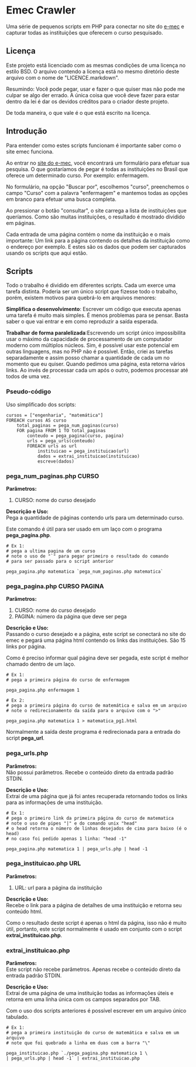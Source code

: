 # Emec Crawler #

Uma série de pequenos scripts em PHP para conectar no site do 
[e-mec](http://emec.mec.gov.br/ "site do e-mec") e capturar
todas as instituições que oferecem o curso pesquisado.

## Licença ##
Este projeto está licenciado com as mesmas condições de uma licença no estilo BSD.
O arquivo contendo a licença está no mesmo diretório deste arquivo com o nome
de "LICENCE.markdown".

Resumindo: Você pode pegar, usar e fazer o que quiser mas não pode me culpar se
algo der errado. A única coisa que você deve fazer para estar dentro da lei é 
dar os devidos créditos para o criador deste projeto.

De toda maneira, o que vale é o que está escrito na licença.

## Introdução ##

Para entender como estes scripts funcionam é importante saber como o site emec
funciona.

Ao entrar no [site do e-mec](http://emec.mec.gov.br/ "site do e-mec"), 
você encontrará um formulário para efetuar sua pesquisa.
O que gostaríamos de pegar é todas as instituições no Brasil que oferece um 
determinado curso. Por exemplo: enfermagem.

No formulário, na opção "Buscar por", escolhemos "curso", preenchemos o campo
"Curso" com a palavra "enfermagem" e mantemos todas as opções em branco para 
efetuar uma busca completa.

Ao pressionar o botão "consultar", o site carrega a lista de instituições
que queríamos. Como são muitas instituições, o resultado é mostrado dividido 
em páginas.

Cada entrada de uma página contém o nome da instituição e o mais importante: Um
link para a página contendo os detalhes da instituição como o endereço por exemplo.
E estes são os dados que podem ser capturados usando os scripts que aqui estão.


## Scripts ##

Todo o trabalho é dividido em diferentes scripts. Cada um exerce uma tarefa 
distinta. Poderia ser um único script que fizesse todo o trabalho, porém, 
existem motivos para quebrá-lo em arquivos menores:

__Simplifica o desenvolvimento__: Escrever um código que executa apenas uma tarefa
é muito mais simples. É menos problemas para se pensar. Basta saber o
que vai entrar e em como reproduzir a saída esperada.

__Trabalhar de forma paralelizada__:Escrevendo um script único
impossibilita usar o máximo da capacidade de processamento de um computador moderno
com múltiplos núcleos. Sim, é possível usar este potencial em outras linguagens, 
mas no PHP não é possível. Então, criei as tarefas separadamente e assim posso
chamar a quantidade de cada um no momento que eu quiser. Quando pedimos uma página,
esta retorna vários links. Ao invés de processar cada um após o outro, podemos
processar até todos de uma vez.

### Pseudo-código ###

Uso simplificado dos scripts:

    cursos = ["engenharia", "matemática"]
    FOREACH cursos AS curso
        total_paginas = pega_num_paginas(curso)
        FOR pagina FROM 1 TO total_paginas
            conteudo = pega_pagina(curso, pagina)
            urls = pega_urls(conteudo)
            FOREACH urls as url
                instituicao = pega_instituicao(url)
                dados = extrai_instituicao(instituicao)
                escreve(dados)

### pega_num_paginas.php CURSO  
__Parâmetros:__

1.   CURSO: nome do curso desejado

__Descrição e Uso:__  
Pega a quantidade de páginas contendo urls para um determinado curso.

Este comando é útil para ser usado em um laço com o programa __pega_pagina.php__.

    # Ex 1:
    # pega a ultima pagina de um curso
    # note o uso de "`" para pegar primeiro o resultado do comando
    # para ser passado para o script anterior
    
    pega_pagina.php matematica `pega_num_paginas.php matematica`

### pega_pagina.php CURSO PAGINA  

__Parâmetros:__

1.   CURSO: nome do curso desejado
2.   PAGINA: número da página que deve ser pega

__Descrição e Uso:__  
Passando o curso desejado e a página, este script se conectará no site do
emec e pegará uma página html contendo os links das instituições.
São 15 links por página.

Como é preciso informar qual página deve ser pegada, este script é melhor
chamado dentro de um laço.

    # Ex 1:
    # pega a primeira página do curso de enfermagem
    
    pega_pagina.php enfermagem 1
    
    # Ex 2:
    # pega a primeira página do curso de matemática e salva em um arquivo
    # note o redirecionamento da saída para o arquivo com o ">"
    
    pega_pagina.php matematica 1 > matematica_pg1.html
    

Normalmente a saída deste programa é redirecionada para a entrada do script
__pega_url__.


### pega_urls.php
__Parâmetros:__  
Não possui parâmetros. Recebe o conteúdo direto da entrada padrão STDIN.

__Descrição e Uso:__  
Extrai de uma página que já foi antes recuperada retornando todos os links
para as informações de uma instituição.

    # Ex 1:
    # pega o primeiro link da primeira página do curso de matematica
    # note o uso de pipes "|" e do comando unix "head"
    # o head retorna o número de linhas desejados de cima para baixo (é o head)
    # no caso foi pedido apenas 1 linha: "head -1"
    
    pega_pagina.php matematica 1 | pega_urls.php | head -1

### pega_instituicao.php URL
__Parâmetros:__

1.   URL: url para a página da instituição

__Descrição e Uso:__  
Recebe o link para a página de detalhes de uma instituição e retorna seu conteúdo
html.

Como o resultado deste script é apenas o html da página, isso não é muito útil,
portanto, este script normalmente é usado em conjunto com o 
script __extrai_instituicao.php__.


### extrai_instituicao.php
__Parâmetros:__  
Este script não recebe parâmetros. Apenas recebe o conteúdo direto da entrada
padrão STDIN.

__Descrição e Uso:__  
Extrai de uma página de uma instituição todas as informações úteis e retorna em
uma linha única com os campos separados por TAB.

Com o uso dos scripts anteriores é possível escrever em um arquivo único tabulado.

    # Ex 1:
    # pega a primeira instituição do curso de matemática e salva em um arquivo
    # note que foi quebrado a linha em duas com a barra "\"
    
    pega_instituicao.php `./pega_pagina.php matematica 1 \
    | pega_urls.php | head -1` | extrai_instituicao.php



